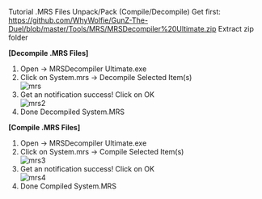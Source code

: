 Tutorial .MRS Files Unpack/Pack (Compile/Decompile)
Get first: https://github.com/WhyWolfie/GunZ-The-Duel/blob/master/Tools/MRS/MRSDecompiler%20Ultimate.zip
Extract zip folder

<b>[Decompile .MRS Files]</b><br>
1. Open -> MRSDecompiler Ultimate.exe <br>
2. Click on System.mrs -> Decompile Selected Item(s)<br>
![mrs](https://i.imgur.com/kBwC0ut.png)<br>
3. Get an notification success! Click on OK <br>
![mrs2](https://i.imgur.com/h1iuTOP.png) <br>
4. Done Decompiled System.MRS

<b>[Compile .MRS Files]</b> <br>
1. Open -> MRSDecompiler Ultimate.exe <br>
2. Click on System.mrs -> Compile Selected Item(s)<br>
![mrs3](https://i.imgur.com/dxGFrbI.png)<br>
3. Get an notification success! Click on OK <br>
![mrs4](https://i.imgur.com/ziIUDBm.png)<br>
4. Done Compiled System.MRS
